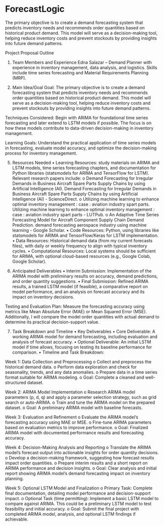 # ForecastLogic
The primary objective is to create a demand forecasting system that predicts inventory needs and recommends order quantities based on historical product demand. This model will serve as a decision-making tool, helping reduce inventory costs and prevent stockouts by providing insights into future demand patterns.


Project Proposal Outline
1) Team Members and Experience
Edna Salazar – Demand Planner with experience in inventory management, data analysis, and logistics. Skills include time series forecasting and Material Requirements Planning (MRP).

3) Main Idea/Goal
  Goal: The primary objective is to create a demand forecasting system that predicts inventory needs and recommends order quantities based on historical product demand. This model will serve as a decision-making tool, helping reduce inventory costs and prevent stockouts by providing insights into future demand patterns.

  Techniques Considered: Begin with ARIMA for foundational time series forecasting and later extend to LSTM models if possible. The focus is on how these models contribute to data-driven decision-making in inventory management.

  Learning Goals: Understand the practical application of time series models in forecasting, evaluate model accuracy, and optimize the decision-making process for inventory management.

5) Resources Needed
    •	Learning Resources: study materials on ARIMA and LSTM models, time series forecasting chapters, and documentation for Python libraries (statsmodels for ARIMA and TensorFlow for LSTM). Relevant research papers include: 
      o	Demand Forecasting for Irregular Demands in Business Aircraft Spare Parts Supply Chains by using Artificial Intelligence (AI). Demand Forecasting for Irregular Demands in Business Aircraft Spare Parts Supply Chains by using Artificial Intelligence (AI) - ScienceDirect.
      o	Utilizing machine learning to enhance optimal inventory management : case : aviation industry spart parts. Utilizing machine learning to enhance optimal inventory management : case : aviation industry spart parts - LUTPub.
      o	An Adaptive Time Series Forecasting Model for Aircraft Component Supply Chain Demand Prediction. demand forecasting aerospace industry using machine learning - Google Scholar.
    •	Code Resources: Python, using libraries like statsmodels for ARIMA and TensorFlow/Keras for LSTM implementation.
    •	Data Resources: Historical demand data (from my current forecasts files), with daily or weekly frequency to align with typical inventory cycles.
    •	Computational Resources: Local systems should be sufficient for ARIMA, with optional cloud-based resources (e.g., Google Colab, Google Scholar).

6) Anticipated Deliverables
    •	Interim Submission: Implementation of the ARIMA model with preliminary results on accuracy, demand predictions, and order quantity suggestions.
    •	Final Submission: Refined ARIMA results, a trained LSTM model (if feasible), a comparative report on model performance, and an analysis on forecast accuracy and its impact on inventory decisions.

  Testing and Evaluation Plan: Measure the forecasting accuracy using metrics like Mean Absolute Error (MAE) or Mean Squared Error (MSE). Additionally, I will compare the model order quantities with actual demand to determine its practical decision-support value.

7) Task Breakdown and Timeline
    •	Key Deliverables
    •	Core Deliverable: A working ARIMA model for demand forecasting, including evaluation and analysis of forecast accuracy.
    •	Optional Deliverable: An initial LSTM model if time allows, focusing on testing its baseline performance for comparison.
    •	Timeline and Task Breakdown:

  Week 1: Data Collection and Preprocessing
      o	Collect and preprocess the historical demand data.
      o	Perform data exploration and check for seasonality, trends, and any data anomalies.
      o	Prepare data in a time series format suitable for ARIMA modeling.
      o	Goal: Complete a cleaned and well-structured dataset.
      
  Week 2: ARIMA Model Implementation
      o	Research ARIMA model parameters (p, d, q) and apply a parameter selection strategy, such as grid search or auto-ARIMA.
      o	Train and tune the ARIMA model on the prepared dataset.
      o	Goal: A preliminary ARIMA model with baseline forecasts.

  Week 3: Evaluation and Refinement
      o	Evaluate the ARIMA model’s forecasting accuracy using MAE or MSE.
      o	Fine-tune ARIMA parameters based on evaluation metrics to improve performance.
      o	Goal: Finalized ARIMA model with documented performance results and forecasting accuracy.

  Week 4: Decision-Making Analysis and Reporting
      o	Translate the ARIMA model’s forecast output into actionable insights for order quantity decisions.
      o	Develop a decision-making framework, suggesting how forecast results impact order quantities.
      o	Prepare interim results and a short report on ARIMA performance and decision insights.
      o	Goal: Clear analysis and initial report showing ARIMA model’s demand forecasting impact on inventory planning.

  Week 5: Optional LSTM Model and Finalization
      o	Primary Task: Complete final documentation, detailing model performance and decision-support impact.
      o	Optional Task (time permitting): Implement a basic LSTM model to compare against ARIMA. This could be a preliminary LSTM model to test feasibility and initial accuracy.
      o	Goal: Submit the final project with completed ARIMA model, analysis, and optional LSTM findings if achievable.
